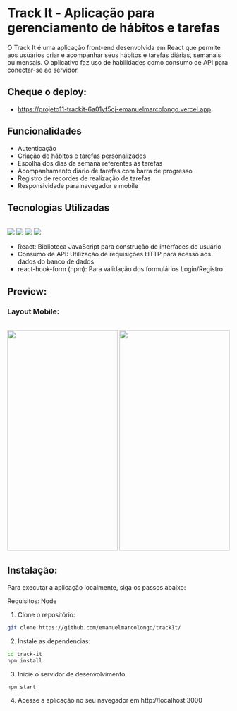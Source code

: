 # Track It - Aplicação para gerenciamento de hábitos e tarefas

O Track It é uma aplicação front-end desenvolvida em React que permite aos usuários criar e acompanhar seus hábitos e tarefas diárias, semanais ou mensais. O aplicativo faz uso de habilidades como consumo de API para conectar-se ao servidor.

## Cheque o deploy:

- https://projeto11-trackit-6a01yf5cj-emanuelmarcolongo.vercel.app

## Funcionalidades

- Autenticação
- Criação de hábitos e tarefas personalizados
- Escolha dos dias da semana referentes às tarefas
- Acompanhamento diário de tarefas com barra de progresso
- Registro de recordes de realização de tarefas
- Responsividade para navegador e mobile

## Tecnologias Utilizadas

<div style="display: inline_block"><br>
 <img src="https://img.shields.io/badge/HTML5-E34F26?style=for-the-badge&logo=html5&logoColor=white" alt:"html5"/>
  <img src="https://img.shields.io/badge/JavaScript-F7DF1E?style=for-the-badge&logo=javascript&logoColor=black" alt:"javascript"/>
  <img src="https://img.shields.io/badge/React-20232A?style=for-the-badge&logo=react&logoColor=61DAFB" alt:"reactJs"/>
  <img src="https://img.shields.io/badge/styled--components-DB7093?style=for-the-badge&logo=styled-components&logoColor=white" alt:"styledComponents"/>
 
</div>

- React: Biblioteca JavaScript para construção de interfaces de usuário
- Consumo de API: Utilização de requisições HTTP para acesso aos dados do banco de dados
- react-hook-form (npm): Para validação dos formulários Login/Registro 



## Preview:

### Layout Mobile:
<div style="display: inline_block"><br>
  <img width="250" height="500" src="https://github.com/emanuelmarcolongo/trackIt/blob/main/src/Assets/imgs/projectPreview/habitPageMobile.png?raw=true" alt:"HabitPage"/>
  <img width="250" height="500" src="https://github.com/emanuelmarcolongo/trackIt/blob/main/src/Assets/imgs/projectPreview/todayPageMobile.png?raw=true" alt:"TodayPage"/>
</div>


## Instalação:

Para executar a aplicação localmente, siga os passos abaixo:

Requisitos: Node

1. Clone o repositório:

```bash
git clone https://github.com/emanuelmarcolongo/trackIt/
```

2. Instale as dependencias:

```bash
cd track-it
npm install
```

3. Inicie o servidor de desenvolvimento:

```bash
npm start
```

4. Acesse a aplicação no seu navegador em http://localhost:3000

